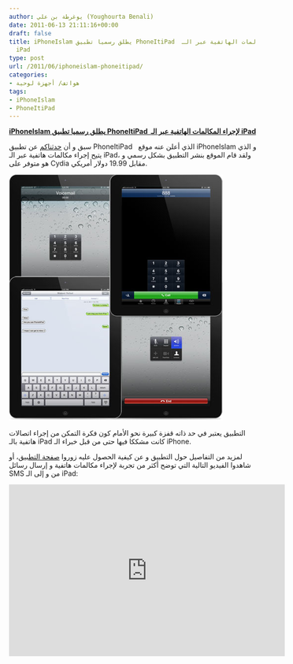 ```yaml
---
author: يوغرطة بن علي (Youghourta Benali)
date: 2011-06-13 21:11:16+00:00
draft: false
title: iPhoneIslam يطلق رسميا تطبيق PhoneItiPad  لإجراء المكالمات الهاتفية عبر الـ
  iPad
type: post
url: /2011/06/iphoneislam-phoneitipad/
categories:
- هواتف/ أجهزة لوحية
tags:
- iPhoneIslam
- PhoneItiPad
---
```


[**iPhoneIslam يطلق رسميا تطبيق PhoneItiPad  لإجراء المكالمات الهاتفية عبر الـ iPad**](https://www.it-scoop.com/2011/06/iphoneislam-phoneitipad/)


سبق و أن [حدثناكم](../2011/05/ipad-3g-phone-calls-iphoneislam) عن تطبيق PhoneItiPad   الذي أعلن عنه موقع iPhoneIslam و الذي يتيح إجراء مكالمات هاتفية عبر الـ iPad، ولقد قام الموقع بنشر التطبيق بشكل رسمي و هو متوفر على Cydia مقابل 19.99 دولار أمريكي.

[![](phoneitipad.jpg)
](https://www.it-scoop.com/2011/06/iphoneislam-phoneitipad/)

التطبيق يعتبر في حد ذاته قفزة كبيرة نحو الأمام كون فكرة التمكن من إجراء اتصالات هاتفية بالـ iPad كانت مشككا فيها حتى من قبل خبراء الـ iPhone.

لمزيد من التفاصيل حول التطبيق و عن كيفية الحصول عليه زوروا [صفحة التطبيق](http://www.iphoneislam.com/phoneitipad/)، أو شاهدوا الفيديو التالية التي توضح أكثر من تجربة لإجراء مكالمات هاتفية و إرسال رسائل SMS من و إلى الـ iPad:

<!-- more -->


<object width="560" height="349"><embed src="http://www.youtube.com/v/-36qTeAdDMI?version=3&hl=fr_FR&rel=0" allowscriptaccess="always" height="349" width="560" allowfullscreen="true" type="application/x-shockwave-flash"></embed></object>



